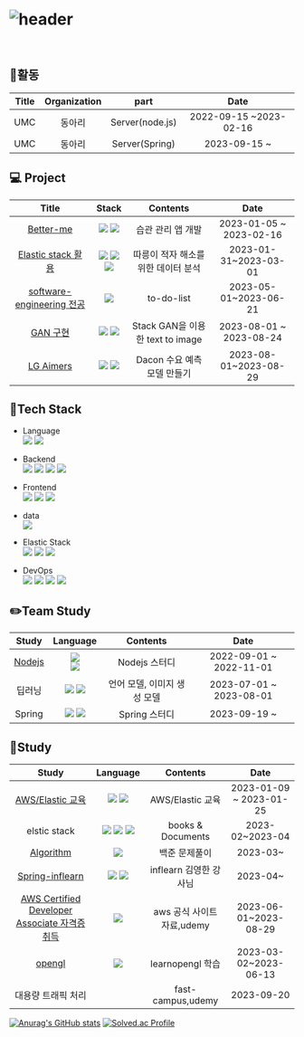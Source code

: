 ![header](https://capsule-render.vercel.app/api?type=soft&color=auto&height=300&section=header&text=joon's%20github&fontSize=90)
=============
&nbsp;
&nbsp;




:scroll:활동
----
|Title|Organization|part|Date|
|:------:|:-----:|:-----:|:-----:|
|UMC|동아리|Server(node.js)|2022-09-15 ~2023-02-16|
|UMC|동아리|Server(Spring)|2023-09-15 ~|


💻 Project
--------
|Title|Stack|Contents|Date|
|:------:|:-----:|:-----:|:-----:|
|[Better-me](https://velog.io/@khj372/2)|<img src="https://img.shields.io/badge/node.js-339933?style=flat&logo=Node.js&logoColor=white"> <img src="https://img.shields.io/badge/express-000000?style=flat&logo=express&logoColor=white">|습관 관리 앱 개발|2023-01-05 ~ 2023-02-16|
|[Elastic stack 활용](https://velog.io/@khj372/3)|<img src="https://img.shields.io/badge/elasticsearch-005571?style=flat&logo=elasticsearch&logoColor=#005571"> <img src="https://img.shields.io/badge/kibana-005571?style=flat&logo=kibana&logoColor=#005571"> <img src="https://img.shields.io/badge/logstash-005571?style=flat&logo=logstash&logoColor=#005571">|따릉이 적자 해소를 위한 데이터 분석|2023-01-31~2023-03-01|
|[software-engineering 전공](https://velog.io/@khj372/software-engineering-%ED%8C%80-%ED%94%84%EB%A1%9C%EC%A0%9D%ED%8A%B8)|<img src="https://img.shields.io/badge/Spring boot-6DB33F?style=flat&logo=Spring boot&logoColor=white">|to-do-list|2023-05-01~2023-06-21|
|[GAN 구현](https://velog.io/@khj372/text-to-image-%ED%94%84%EB%A1%9C%EC%A0%9D%ED%8A%B8)|<img src="https://img.shields.io/badge/pytorch-3776AB?style=flat&logo=pytorch&logoColor=#EE4C2C"> <img src="https://img.shields.io/badge/python-3776AB?style=flat&logo=python&logoColor=white">|Stack GAN을 이용한 text to image|2023-08-01 ~ 2023-08-24|
|[LG Aimers](https://velog.io/@khj372/LG-Aimers)|<img src="https://img.shields.io/badge/pytorch-3776AB?style=flat&logo=python&logoColor=white"> <img src="https://img.shields.io/badge/pytorch-EE4C2C?style=flat&logo=pytorch&logoColor=#EE4C2C">|Dacon 수요 예측 모델 만들기|2023-08-01~2023-08-29|





:hammer:Tech Stack
-----
* Language<br/>
<img src="https://img.shields.io/badge/python-3776AB?style=flat&logo=python&logoColor=white"> <img src="https://img.shields.io/badge/java-007396?style=flat&logo=java&logoColor=white"> 

* Backend<br/>
<img src="https://img.shields.io/badge/node.js-339933?style=flat&logo=Node.js&logoColor=white">  <img src="https://img.shields.io/badge/express-000000?style=flat&logo=express&logoColor=white">  <img src="https://img.shields.io/badge/Spring-6DB33F?style=flat&logo=Spring&logoColor=white"> <img src="https://img.shields.io/badge/Spring boot-6DB33F?style=flat&logo=Spring boot&logoColor=white"><br/>  

* Frontend<br/>
<img src="https://img.shields.io/badge/html5-E34F26?style=flat&logo=html5&logoColor=white"> <img src="https://img.shields.io/badge/css-1572B6?style=flat&logo=css3&logoColor=white"> <img src="https://img.shields.io/badge/javascript-F7DF1E?style=flat&logo=javascript&logoColor=black"><br/>

* data<br/>
    <img src="https://img.shields.io/badge/mysql-4479A1?style=flat&logo=mysql&logoColor=white">

* Elastic Stack<br/>
<img src="https://img.shields.io/badge/elasticsearch-005571?style=flat&logo=elasticsearch&logoColor=#005571"> <img src="https://img.shields.io/badge/kibana-005571?style=flat&logo=kibana&logoColor=#005571"> <img src="https://img.shields.io/badge/logstash-005571?style=flat&logo=logstash&logoColor=#005571">

* DevOps<br/>
<img src="https://img.shields.io/badge/git-F05032?style=flat&logo=git&logoColor=white"> <img src="https://img.shields.io/badge/github-181717?style=flat&logo=github&logoColor=white"> <img src="https://img.shields.io/badge/aws-232F3E?style=flat&logo=amazonaws&logoColor=white"> <img src="https://img.shields.io/badge/Docker-2496ED?style=flat&logo=Docker&logoColor=white"/>




:pencil2:Team Study
-----------------
|Study|Language|Contents|Date|
|:------:|:-----:|:-----:|:-----:|
|[Nodejs](https://velog.io/@khj372/UMC-3%EA%B8%B0-%EC%8A%A4%ED%84%B0%EB%94%94)|<img src="https://img.shields.io/badge/node.js-339933?style=flat&logo=Node.js&logoColor=white"><br><img src="https://img.shields.io/badge/express-000000?style=flat&logo=express&logoColor=white">|Nodejs 스터디|2022-09-01 ~ 2022-11-01|
|딥러닝|<img src="https://img.shields.io/badge/python-3776AB?style=flat&logo=python&logoColor=white"> <img src="https://img.shields.io/badge/pytorch-3776AB?style=flat&logo=pytorch&logoColor=#EE4C2C">|언어 모델, 이미지 생성 모델|2023-07-01 ~ 2023-08-01|
|Spring|<img src="https://img.shields.io/badge/Spring-6DB33F?style=flat&logo=Spring&logoColor=white"> <img src="https://img.shields.io/badge/Spring boot-6DB33F?style=flat&logo=Spring boot&logoColor=white">|Spring 스터디|2023-09-19 ~ |


:green_book:Study
----------------
|Study|Language|Contents|Date|
|:------:|:-----:|:-----:|:-----:|
|[AWS/Elastic 교육](https://velog.io/@khj372/%EA%B5%90%EC%9C%A1-1)|<img src="https://img.shields.io/badge/Elastic Stack-232F3E?style=flat&logo=Elastic Stack&logoColor=white"> <img src="https://img.shields.io/badge/aws-232F3E?style=flat&logo=amazonaws&logoColor=white">|AWS/Elastic 교육|2023-01-09 ~ 2023-01-25|
|elstic stack|<img src="https://img.shields.io/badge/elasticsearch-005571?style=flat&logo=elasticsearch&logoColor=#005571"> <img src="https://img.shields.io/badge/kibana-005571?style=flat&logo=kibana&logoColor=#005571"> <img src="https://img.shields.io/badge/logstash-005571?style=flat&logo=logstash&logoColor=#005571">|books & Documents|2023-02~2023-04|
|[Algorithm](https://github.com/hyoungj00n/codingtest)|<img src="https://img.shields.io/badge/python-3776AB?style=flat&logo=python&logoColor=white">|백준 문제풀이|2023-03~|
|[Spring-inflearn](https://github.com/hyoungj00n/Spring-inflearn)|<img src="https://img.shields.io/badge/Spring-6DB33F?style=flat&logo=Spring&logoColor=white"> <img src="https://img.shields.io/badge/Spring boot-6DB33F?style=flat&logo=Spring boot&logoColor=white">|inflearn 김영한 강사님|2023-04~|
|[AWS Certified Developer Associate 자격증 취득](https://velog.io/@khj372/AWS-certificate-developer-associate-%ED%95%A9%EA%B2%A9) |<img src="https://img.shields.io/badge/AWS-232F3E?style=flat&logo=AWS&logoColor=white">|aws 공식 사이트 자료,udemy|2023-06-01~2023-08-29|
|[opengl](https://github.com/hyoungj00n/opengl-project)|<img src="https://img.shields.io/badge/opengl-5586A4?style=flat&logo=opengl&logoColor=white">|learnopengl 학습|2023-03-02~2023-06-13|
|대용량 트래픽 처리||fast-campus,udemy|2023-09-20|


[![Anurag's GitHub stats](https://github-readme-stats.vercel.app/api?username=hyoungj00n)](https://github.com/hyoungj00n/github-readme-stats)
[![Solved.ac Profile](http://mazassumnida.wtf/api/v2/generate_badge?boj=khj372)](https://solved.ac/khj372/)

